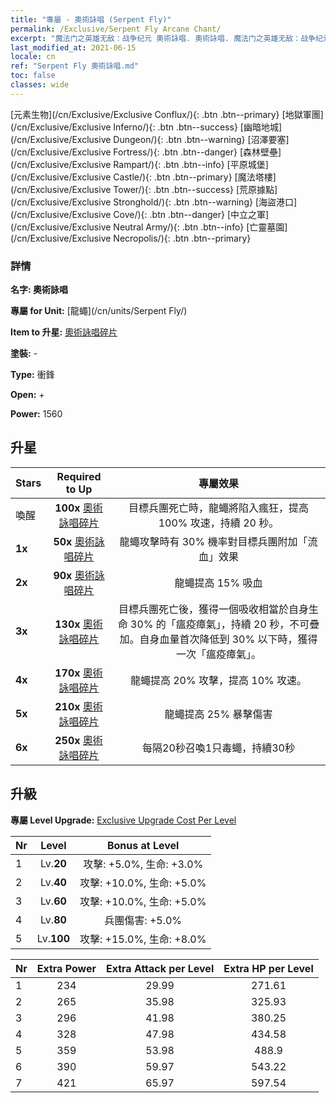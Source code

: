 ```yaml
---
title: "專屬 - 奧術詠唱 (Serpent Fly)"
permalink: /Exclusive/Serpent Fly Arcane Chant/
excerpt: "魔法门之英雄无敌：战争纪元 奧術詠唱. 奧術詠唱. 魔法门之英雄无敌：战争纪元 專屬 奧術詠唱. 龍蠅 專屬."
last_modified_at: 2021-06-15
locale: cn
ref: "Serpent Fly 奧術詠唱.md"
toc: false
classes: wide
---
```

 [元素生物](/cn/Exclusive/Exclusive Conflux/){: .btn .btn--primary} [地獄軍團](/cn/Exclusive/Exclusive Inferno/){: .btn .btn--success} [幽暗地城](/cn/Exclusive/Exclusive Dungeon/){: .btn .btn--warning} [沼澤要塞](/cn/Exclusive/Exclusive Fortress/){: .btn .btn--danger} [森林壁壘](/cn/Exclusive/Exclusive Rampart/){: .btn .btn--info} [平原城堡](/cn/Exclusive/Exclusive Castle/){: .btn .btn--primary} [魔法塔樓](/cn/Exclusive/Exclusive Tower/){: .btn .btn--success} [荒原據點](/cn/Exclusive/Exclusive Stronghold/){: .btn .btn--warning} [海盜港口](/cn/Exclusive/Exclusive Cove/){: .btn .btn--danger} [中立之軍](/cn/Exclusive/Exclusive Neutral Army/){: .btn .btn--info} [亡靈墓園](/cn/Exclusive/Exclusive Necropolis/){: .btn .btn--primary} 

### 詳情
 **名字: 奧術詠唱** 

 **專屬 for Unit:** [龍蠅](/cn/units/Serpent Fly/) 

 **Item to 升星:** [奧術詠唱碎片](/cn/Items/con_915/)

 **塗裝:** -

 **Type:** 衝鋒

 **Open:** +

 **Power:** 1560

## 升星

  |     Stars    |  Required to Up | 專屬效果 |
  |:-------------|:---------------:|:---------------:|
  |  喚醒  | **100x** [奧術詠唱碎片](/cn/Items/con_915/) | 目標兵團死亡時，龍蠅將陷入瘋狂，提高 100% 攻速，持續 20 秒。 |
  | **1x** <i class="fas fa-star"/> | **50x** [奧術詠唱碎片](/cn/Items/con_915/) | 龍蠅攻擊時有 30% 機率對目標兵團附加「流血」效果 |
  | **2x** <i class="fas fa-star"/> | **90x** [奧術詠唱碎片](/cn/Items/con_915/) | 龍蠅提高 15% 吸血 |
  | **3x** <i class="fas fa-star"/> | **130x** [奧術詠唱碎片](/cn/Items/con_915/) | 目標兵團死亡後，獲得一個吸收相當於自身生命 30% 的「瘟疫瘴氣」，持續 20 秒，不可疊加。自身血量首次降低到 30% 以下時，獲得一次「瘟疫瘴氣」。 |
  | **4x** <i class="fas fa-star"/> | **170x** [奧術詠唱碎片](/cn/Items/con_915/) | 龍蠅提高 20% 攻擊，提高 10% 攻速。 |
  | **5x** <i class="fas fa-star"/> | **210x** [奧術詠唱碎片](/cn/Items/con_915/) | 龍蠅提高 25% 暴擊傷害 |
  | **6x** <i class="fas fa-star"/> | **250x** [奧術詠唱碎片](/cn/Items/con_915/) | 每隔20秒召喚1只毒蠅，持續30秒 |


## 升級
 **專屬 Level Upgrade:** [Exclusive Upgrade Cost Per Level](/Exclusive/ExclusiveUpgradeCostPerLevel/)

  |  Nr  |   Level  | Bonus at Level |
  |:-----|:--------:|:--------------:|
  | 1 | Lv.**20** | 攻擊: +5.0%, 生命: +3.0% |
  | 2 | Lv.**40** | 攻擊: +10.0%, 生命: +5.0% |
  | 3 | Lv.**60** | 攻擊: +10.0%, 生命: +5.0% |
  | 4 | Lv.**80** | 兵團傷害: +5.0% |
  | 5 | Lv.**100** | 攻擊: +15.0%, 生命: +8.0% |


  |  Nr  |  Extra Power | Extra Attack per Level | Extra HP per Level |
  |:-----|:--------:|:--------:|:--------:|
  | 1 | 234 | 29.99 | 271.61 |
  | 2 | 265 | 35.98 | 325.93 |
  | 3 | 296 | 41.98 | 380.25 |
  | 4 | 328 | 47.98 | 434.58 |
  | 5 | 359 | 53.98 | 488.9 |
  | 6 | 390 | 59.97 | 543.22 |
  | 7 | 421 | 65.97 | 597.54 |


